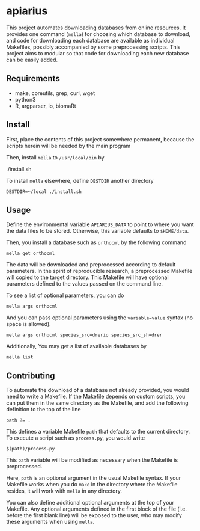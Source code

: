# apiarius

This project automates downloading databases from online resources.
It provides one command (`mella`) for choosing which database to download, and
code for downloading each database are available as individual
Makefiles, possibly accompanied by some preprocessing scripts. This project aims
to modular so that code for downloading each new database can be easily added.

## Requirements

- make, coreutils, grep, curl, wget
- python3
- R, argparser, io, biomaRt

## Install

First, place the contents of this project somewhere permanent, because
the scripts herein will be needed by the main program

Then, install `mella` to `/usr/local/bin` by

   ./install.sh

To install `mella` elsewhere, define `DESTDIR` another directory

    DESTDIR=~/local ./install.sh

## Usage

Define the environmental variable `APIARIUS_DATA` to point to where you want the
data files to be stored. Otherwise, this variable defaults to `$HOME/data`.

Then, you install a database such as `orthocml` by the following command

    mella get orthocml

The data will be downloaded and preprocessed according to default parameters. In
the spirit of reproducible research, a preprocessed Makefile will 
copied to the target directory. This Makefile will have optional
parameters defined to the values passed on the command line.

To see a list of optional parameters, you can do

    mella args orthocml

And you can pass optional parameters using the `variable=value` syntax (no space
is allowed).

    mella args orthocml species_src=drerio species_src_sh=drer

Additionally, You may get a list of available databases by

    mella list

## Contributing

To automate the download of a database not already provided, you would need to
write a Makefile. If the Makefile depends on custom scripts, you can put them in
the same directory as the Makefile, and add the following definition to the top
of the line

    path ?= .

This defines a variable Makefile `path` that defaults to the current directory.
To execute a script such as `process.py`, you would write

    $(path)/process.py

This `path` variable will be modified as necessary when the Makefile is
preprocessed.

Here, `path` is an optional argument in the usual Makefile syntax. If your
Makefile works when you do `make` in the directory where the Makefile resides,
it will work with `mella` in any directory.

You can also define additional optional arguments at the top of your Makefile.
Any optional arguments defined in the first block of the file (i.e. before the
first blank line) will be exposed to the user, who may modify these arguments
when using `mella`.

